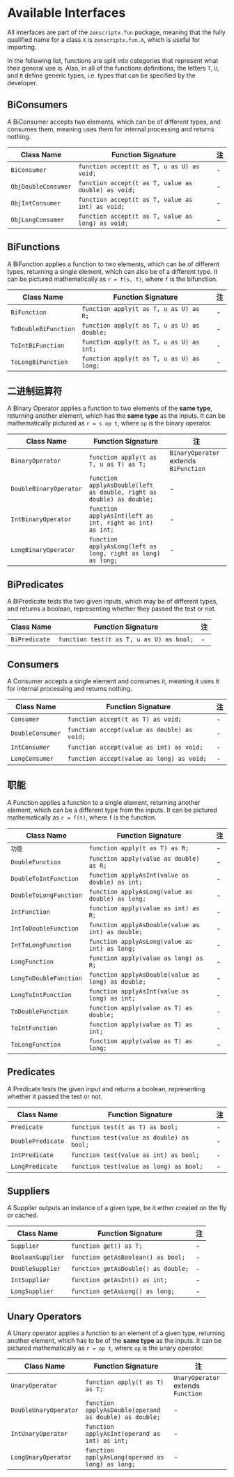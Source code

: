 # Available Interfaces

All interfaces are part of the `zenscriptx.fun` package, meaning that the fully qualified name for a class `X` is `zenscriptx.fun.X`, which is useful for importing.

In the following list, functions are split into categories that represent what their general use is. Also, in all of the functions definitions, the letters `T`, `U`, and `R` define generic types, i.e. types that can be specified by the developer.

## BiConsumers
A BiConsumer accepts two elements, which can be of different types, and consumes them, meaning uses them for internal processing and returns nothing.

| Class Name          | Function Signature                                  | 注   |
| ------------------- | --------------------------------------------------- | --- |
| `BiConsumer`        | `function accept(t as T, u as U) as void;`          | \- |
| `ObjDoubleConsumer` | `function accept(t as T, value as double) as void;` | \- |
| `ObjIntConsumer`    | `function accept(t as T, value as int) as void;`    | \- |
| `ObjLongConsumer`   | `function accept(t as T, value as long) as void;`   | \- |

## BiFunctions
A BiFunction applies a function to two elements, which can be of different types, returning a single element, which can also be of a different type. It can be pictured mathematically as `r = f(s, t)`, where `f` is the bifunction.

| Class Name           | Function Signature                          | 注   |
| -------------------- | ------------------------------------------- | --- |
| `BiFunction`         | `function apply(t as T, u as U) as R;`      | \- |
| `ToDoubleBiFunction` | `function apply(t as T, u as U) as double;` | \- |
| `ToIntBiFunction`    | `function apply(t as T, u as U) as int;`    | \- |
| `ToLongBiFunction`   | `function apply(t as T, u as U) as long;`   | \- |

## 二进制运算符
A Binary Operator applies a function to two elements of the **same type**, returning another element, which has the **same type** as the inputs. It can be mathematically pictured as `r = s op t`, where `op` is the binary operator.

| Class Name             | Function Signature                                                   | 注                                     |
| ---------------------- | -------------------------------------------------------------------- | ------------------------------------- |
| `BinaryOperator`       | `function apply(t as T, u as T) as T;`                               | `BinaryOperator` extends `BiFunction` |
| `DoubleBinaryOperator` | `function applyAsDouble(left as double, right as double) as double;` | \-                                   |
| `IntBinaryOperator`    | `function applyAsInt(left as int, right as int) as int;`             | \-                                   |
| `LongBinaryOperator`   | `function applyAsLong(left as long, right as long) as long;`         | \-                                   |

## BiPredicates
A BiPredicate tests the two given inputs, which may be of different types, and returns a boolean, representing whether they passed the test or not.

| Class Name    | Function Signature                       | 注   |
| ------------- | ---------------------------------------- | --- |
| `BiPredicate` | `function test(t as T, u as U) as bool;` | \- |

## Consumers
A Consumer accepts a single element and consumes it, meaning it uses it for internal processing and returns nothing.

| Class Name       | Function Signature                          | 注   |
| ---------------- | ------------------------------------------- | --- |
| `Consumer`       | `function accept(t as T) as void;`          | \- |
| `DoubleConsumer` | `function accept(value as double) as void;` | \- |
| `IntConsumer`    | `function accept(value as int) as void;`    | \- |
| `LongConsumer`   | `function accept(value as long) as void;`   | \- |

## 职能
A Function applies a function to a single element, returning another element, which can be a different type from the inputs. It can be pictured mathematically as `r = f(t)`, where `f` is the function.

| Class Name             | Function Signature                                 | 注   |
| ---------------------- | -------------------------------------------------- | --- |
| `功能`                   | `function apply(t as T) as R;`                     | \- |
| `DoubleFunction`       | `function apply(value as double) as R;`            | \- |
| `DoubleToIntFunction`  | `function applyAsInt(value as double) as int;`     | \- |
| `DoubleToLongFunction` | `function applyAsLong(value as double) as long;`   | \- |
| `IntFunction`          | `function apply(value as int) as R;`               | \- |
| `IntToDoubleFunction`  | `function applyAsDouble(value as int) as double;`  | \- |
| `IntToLongFunction`    | `function applyAsLong(value as int) as long;`      | \- |
| `LongFunction`         | `function apply(value as long) as R;`              | \- |
| `LongToDoubleFunction` | `function applyAsDouble(value as long) as double;` | \- |
| `LongToIntFunction`    | `function applyAsInt(value as long) as int;`       | \- |
| `ToDoubleFunction`     | `function apply(value as T) as double;`            | \- |
| `ToIntFunction`        | `function apply(value as T) as int;`               | \- |
| `ToLongFunction`       | `function apply(value as T) as long;`              | \- |

## Predicates
A Predicate tests the given input and returns a boolean, representing whether it passed the test or not.

| Class Name        | Function Signature                        | 注   |
| ----------------- | ----------------------------------------- | --- |
| `Predicate`       | `function test(t as T) as bool;`          | \- |
| `DoublePredicate` | `function test(value as double) as bool;` | \- |
| `IntPredicate`    | `function test(value as int) as bool;`    | \- |
| `LongPredicate`   | `function test(value as long) as bool;`   | \- |

## Suppliers
A Supplier outputs an instance of a given type, be it either created on the fly or cached.

| Class Name        | Function Signature                  | 注   |
| ----------------- | ----------------------------------- | --- |
| `Supplier`        | `function get() as T;`              | \- |
| `BooleanSupplier` | `function getAsBoolean() as bool;`  | \- |
| `DoubleSupplier`  | `function getAsDouble() as double;` | \- |
| `IntSupplier`     | `function getAsInt() as int;`       | \- |
| `LongSupplier`    | `function getAsLong() as long;`     | \- |

## Unary Operators
A Unary operator applies a function to an element of a given type, returning another element, which has to be of the **same type** as the inputs. It can be pictured mathematically as `r = op t`, where `op` is the unary operator.

| Class Name            | Function Signature                                     | 注                                  |
| --------------------- | ------------------------------------------------------ | ---------------------------------- |
| `UnaryOperator`       | `function apply(t as T) as T;`                         | `UnaryOperator` extends `Function` |
| `DoubleUnaryOperator` | `function applyAsDouble(operand as double) as double;` | \-                                |
| `IntUnaryOperator`    | `function applyAsInt(operand as int) as int;`          | \-                                |
| `LongUnaryOperator`   | `function applyAsLong(operand as long) as long;`       | \-                                |
